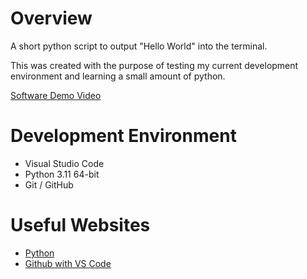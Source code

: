 # Overview

A short python script to output "Hello World" into the terminal.

This was created with the purpose of testing my current development environment and learning a small amount of python.

[Software Demo Video](https://youtu.be/SDAILtUJC8c)

# Development Environment

* Visual Studio Code
* Python 3.11 64-bit
* Git / GitHub

# Useful Websites

* [Python](https://www.w3schools.com/python/python_getstarted.asp)
* [Github with VS Code](https://code.visualstudio.com/docs/sourcecontrol/github)
